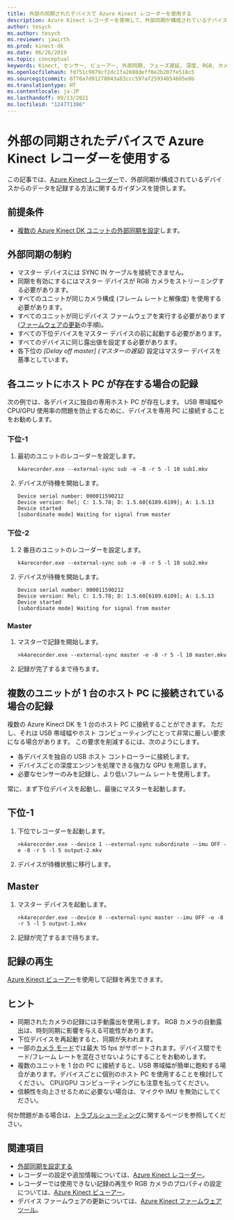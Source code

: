 ```yaml
---
title: 外部の同期されたデバイスで Azure Kinect レコーダーを使用する
description: Azure Kinect レコーダーを使用して、外部同期が構成されているデバイスからのデータを記録する方法について説明します。
author: tesych
ms.author: tesych
ms.reviewer: jawirth
ms.prod: kinect-dk
ms.date: 06/26/2019
ms.topic: conceptual
keywords: Kinect, センサー, ビューアー, 外部同期, フェーズ遅延, 深度, RGB, カメラ, オーディオ ケーブル, レコーダー
ms.openlocfilehash: fd751c9979cf2dc1fa2698deff0e2b207fe518c5
ms.sourcegitcommit: 0770a7d91278043a83ccc597af25934854605e8b
ms.translationtype: HT
ms.contentlocale: ja-JP
ms.lasthandoff: 09/13/2021
ms.locfileid: "124771386"
---
```

# <a name="use-azure-kinect-recorder-with-external-synchronized-devices"></a>外部の同期されたデバイスで Azure Kinect レコーダーを使用する

この記事では、[Azure Kinect レコーダー](azure-kinect-recorder.md)で、外部同期が構成されているデバイスからのデータを記録する方法に関するガイダンスを提供します。

## <a name="prerequisites"></a>前提条件

- [複数の Azure Kinect DK ユニットの外部同期を設定](https://support.microsoft.com/help/4494429)します。

## <a name="external-synchronization-constraints"></a>外部同期の制約

- マスター デバイスには SYNC IN ケーブルを接続できません。
- 同期を有効にするにはマスター デバイスが RGB カメラをストリーミングする必要があります。
- すべてのユニットが同じカメラ構成 (フレーム レートと解像度) を使用する必要があります。
- すべてのユニットが同じデバイス ファームウェアを実行する必要があります ([ファームウェアの更新](update-device-firmware.md)の手順)。
- すべての下位デバイスをマスター デバイスの前に起動する必要があります。
- すべてのデバイスに同じ露出値を設定する必要があります。
- 各下位の *[Delay off master] (マスターの遅延)* 設定はマスター デバイスを基準としています。

## <a name="record-when-each-unit-has-a-host-pc"></a>各ユニットにホスト PC が存在する場合の記録

次の例では、各デバイスに独自の専用ホスト PC が存在します。
USB 帯域幅や CPU/GPU 使用率の問題を防止するために、デバイスを専用 PC に接続することをお勧めします。

### <a name="subordinate-1"></a>下位-1

1. 最初のユニットのレコーダーを設定します。

      `k4arecorder.exe --external-sync sub -e -8 -r 5 -l 10 sub1.mkv`

2. デバイスが待機を開始します。

    ```console
    Device serial number: 000011590212
    Device version: Rel; C: 1.5.78; D: 1.5.60[6109.6109]; A: 1.5.13
    Device started
    [subordinate mode] Waiting for signal from master
    ```

### <a name="subordinate-2"></a>下位-2

1. 2 番目のユニットのレコーダーを設定します。

    `k4arecorder.exe --external-sync sub -e -8 -r 5 -l 10 sub2.mkv`

2. デバイスが待機を開始します。

    ```console
    Device serial number: 000011590212
    Device version: Rel; C: 1.5.78; D: 1.5.60[6109.6109]; A: 1.5.13
    Device started
    [subordinate mode] Waiting for signal from master
    ```

### <a name="master"></a>Master

1. マスターで記録を開始します。

    `>k4arecorder.exe --external-sync master -e -8 -r 5 -l 10 master.mkv`

2. 記録が完了するまで待ちます。

## <a name="recording-when-multiple-units-connected-to-single-host-pc"></a>複数のユニットが 1 台のホスト PC に接続されている場合の記録

複数の Azure Kinect DK を 1 台のホスト PC に接続することができます。 ただし、それは USB 帯域幅やホスト コンピューティングにとって非常に厳しい要求になる場合があります。 この要求を削減するには、次のようにします。

- 各デバイスを独自の USB ホスト コントローラーに接続します。
- デバイスごとの深度エンジンを処理できる強力な GPU を用意します。
- 必要なセンサーのみを記録し、より低いフレーム レートを使用します。

常に、まず下位デバイスを起動し、最後にマスターを起動します。

## <a name="subordinate-1"></a>下位-1

1. 下位でレコーダーを起動します。

    `>k4arecorder.exe --device 1 --external-sync subordinate --imu OFF -e -8 -r 5 -l 5 output-2.mkv`

2. デバイスが待機状態に移行します。

## <a name="master"></a>Master

1. マスター デバイスを起動します。

    `>k4arecorder.exe --device 0 --external-sync master --imu OFF -e -8 -r 5 -l 5 output-1.mkv`

2. 記録が完了するまで待ちます。

## <a name="playing-recording"></a>記録の再生

[Azure Kinect ビューアー](azure-kinect-viewer.md)を使用して記録を再生できます。



## <a name="tips"></a>ヒント

- 同期されたカメラの記録には手動露出を使用します。 RGB カメラの自動露出は、時刻同期に影響を与える可能性があります。
- 下位デバイスを再起動すると、同期が失われます。
- 一部の[カメラ モード](hardware-specification.md#depth-camera-supported-operating-modes)では最大 15 fps がサポートされます。デバイス間でモード/フレーム レートを混在させないようにすることをお勧めします。
- 複数のユニットを 1 台の PC に接続すると、USB 帯域幅が簡単に飽和する場合があります。デバイスごとに個別のホスト PC を使用することを検討してください。 CPU/GPU コンピューティングにも注意を払ってください。
- 信頼性を向上させるために必要ない場合は、マイクや IMU を無効にしてください。

何か問題がある場合は、[トラブルシューティング](troubleshooting.md)に関するページを参照してください。

## <a name="see-also"></a>関連項目

- [外部同期を設定する](https://support.microsoft.com/help/4494429/sync-multiple-devices)
- レコーダーの設定や追加情報については、[Azure Kinect レコーダー](azure-kinect-recorder.md)。
- レコーダーでは使用できない記録の再生や RGB カメラのプロパティの設定については、[Azure Kinect ビューアー](azure-kinect-viewer.md)。
- デバイス ファームウェアの更新については、[Azure Kinect ファームウェア ツール](azure-kinect-firmware-tool.md)。
